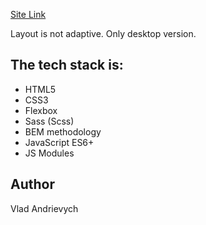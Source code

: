 <!-- ## Calendar start code ##

### To start: ###
1. clone the repo
2. install LTS [NodeJS](https://nodejs.org/en/)
3. run `npm install` to to use eslint in the project -->

<a href="https://vladyslav-andrievych.github.io/first-project-js-calendar/">Site Link</a>

<p>Layout is not adaptive. Only desktop version.</p>

<h2>The tech stack is:</h2>
<ul>
    <li>HTML5</li>
    <li>CSS3</li>
    <li>Flexbox</li>
    <li>Sass (Scss)</li>
    <li>BEM methodology</li>
    <li>JavaScript ES6+</li>
    <li>JS Modules</li>
</ul>

<h2>Author</h2>
<p>Vlad Andrievych</p>
